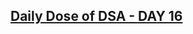 <h2><a href="https://legolas12.hashnode.dev/daily-dose-of-dsa-day-16"> Daily Dose of DSA - DAY 16</a>
